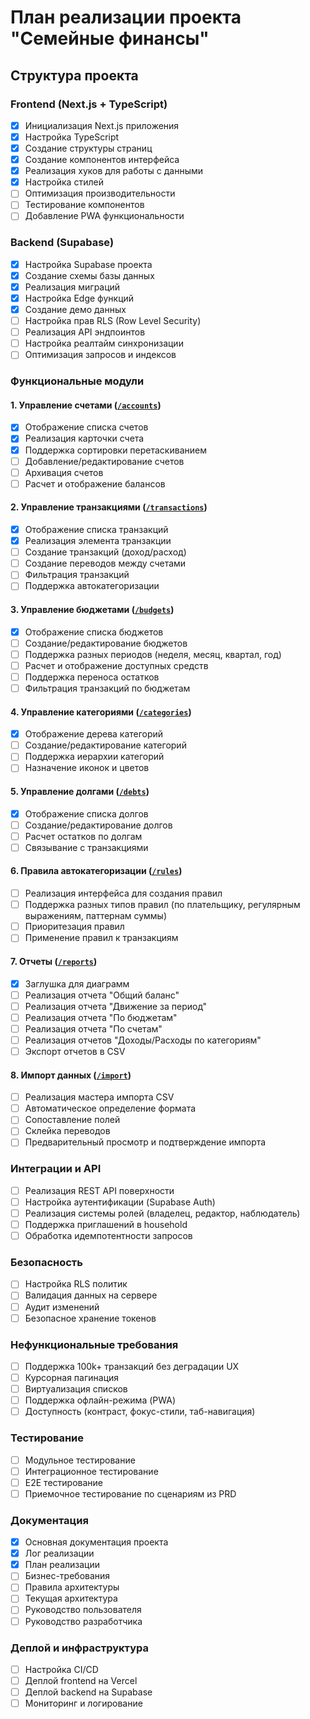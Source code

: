 # План реализации проекта "Семейные финансы"

## Структура проекта

### Frontend (Next.js + TypeScript)
- [x] Инициализация Next.js приложения
- [x] Настройка TypeScript
- [x] Создание структуры страниц
- [x] Создание компонентов интерфейса
- [x] Реализация хуков для работы с данными
- [x] Настройка стилей
- [ ] Оптимизация производительности
- [ ] Тестирование компонентов
- [ ] Добавление PWA функциональности

### Backend (Supabase)
- [x] Настройка Supabase проекта
- [x] Создание схемы базы данных
- [x] Реализация миграций
- [x] Настройка Edge функций
- [x] Создание демо данных
- [ ] Настройка прав RLS (Row Level Security)
- [ ] Реализация API эндпоинтов
- [ ] Настройка реалтайм синхронизации
- [ ] Оптимизация запросов и индексов

### Функциональные модули

#### 1. Управление счетами ([`/accounts`](budgets/frontend/pages/accounts/index.tsx:1))
- [x] Отображение списка счетов
- [x] Реализация карточки счета
- [x] Поддержка сортировки перетаскиванием
- [ ] Добавление/редактирование счетов
- [ ] Архивация счетов
- [ ] Расчет и отображение балансов

#### 2. Управление транзакциями ([`/transactions`](budgets/frontend/pages/transactions/index.tsx:1))
- [x] Отображение списка транзакций
- [x] Реализация элемента транзакции
- [ ] Создание транзакций (доход/расход)
- [ ] Создание переводов между счетами
- [ ] Фильтрация транзакций
- [ ] Поддержка автокатегоризации

#### 3. Управление бюджетами ([`/budgets`](budgets/frontend/pages/budgets/index.tsx:1))
- [x] Отображение списка бюджетов
- [ ] Создание/редактирование бюджетов
- [ ] Поддержка разных периодов (неделя, месяц, квартал, год)
- [ ] Расчет и отображение доступных средств
- [ ] Поддержка переноса остатков
- [ ] Фильтрация транзакций по бюджетам

#### 4. Управление категориями ([`/categories`](budgets/frontend/pages/categories/index.tsx:1))
- [x] Отображение дерева категорий
- [ ] Создание/редактирование категорий
- [ ] Поддержка иерархии категорий
- [ ] Назначение иконок и цветов

#### 5. Управление долгами ([`/debts`](budgets/frontend/pages/debts/index.tsx:1))
- [x] Отображение списка долгов
- [ ] Создание/редактирование долгов
- [ ] Расчет остатков по долгам
- [ ] Связывание с транзакциями

#### 6. Правила автокатегоризации ([`/rules`](budgets/frontend/pages/rules/index.tsx:1))
- [ ] Реализация интерфейса для создания правил
- [ ] Поддержка разных типов правил (по плательщику, регулярным выражениям, паттернам суммы)
- [ ] Приоритезация правил
- [ ] Применение правил к транзакциям

#### 7. Отчеты ([`/reports`](budgets/frontend/pages/reports/index.tsx:1))
- [x] Заглушка для диаграмм
- [ ] Реализация отчета "Общий баланс"
- [ ] Реализация отчета "Движение за период"
- [ ] Реализация отчета "По бюджетам"
- [ ] Реализация отчета "По счетам"
- [ ] Реализация отчетов "Доходы/Расходы по категориям"
- [ ] Экспорт отчетов в CSV

#### 8. Импорт данных ([`/import`](budgets/frontend/pages/import/index.tsx:1))
- [ ] Реализация мастера импорта CSV
- [ ] Автоматическое определение формата
- [ ] Сопоставление полей
- [ ] Склейка переводов
- [ ] Предварительный просмотр и подтверждение импорта

### Интеграции и API
- [ ] Реализация REST API поверхности
- [ ] Настройка аутентификации (Supabase Auth)
- [ ] Реализация системы ролей (владелец, редактор, наблюдатель)
- [ ] Поддержка приглашений в household
- [ ] Обработка идемпотентности запросов

### Безопасность
- [ ] Настройка RLS политик
- [ ] Валидация данных на сервере
- [ ] Аудит изменений
- [ ] Безопасное хранение токенов

### Нефункциональные требования
- [ ] Поддержка 100k+ транзакций без деградации UX
- [ ] Курсорная пагинация
- [ ] Виртуализация списков
- [ ] Поддержка офлайн-режима (PWA)
- [ ] Доступность (контраст, фокус-стили, таб-навигация)

### Тестирование
- [ ] Модульное тестирование
- [ ] Интеграционное тестирование
- [ ] E2E тестирование
- [ ] Приемочное тестирование по сценариям из PRD

### Документация
- [x] Основная документация проекта
- [x] Лог реализации
- [x] План реализации
- [ ] Бизнес-требования
- [ ] Правила архитектуры
- [ ] Текущая архитектура
- [ ] Руководство пользователя
- [ ] Руководство разработчика

### Деплой и инфраструктура
- [ ] Настройка CI/CD
- [ ] Деплой frontend на Vercel
- [ ] Деплой backend на Supabase
- [ ] Мониторинг и логирование